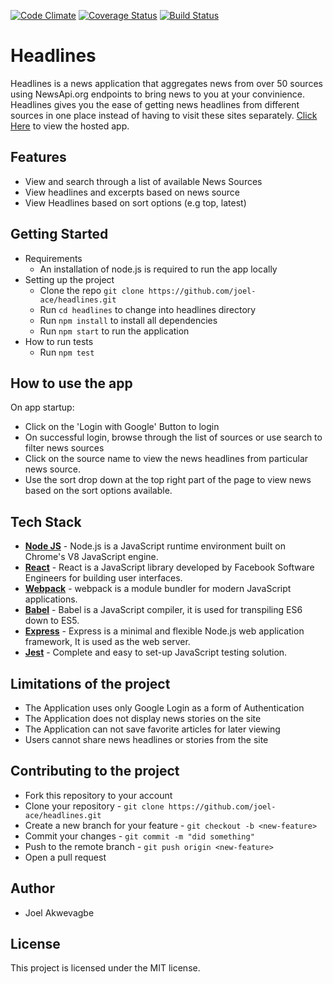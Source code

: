[![Code Climate](https://codeclimate.com/github/codeclimate/codeclimate/badges/gpa.svg)](https://github.com/joel-ace/headlines)
[![Coverage Status](https://coveralls.io/repos/github/joel-ace/headlines/badge.svg?branch=master)](https://coveralls.io/github/joel-ace/headlines?branch=master)
[![Build Status](https://travis-ci.org/joel-ace/headlines.svg?branch=master)](https://travis-ci.org/joel-ace/headlines)

Headlines
=========
Headlines is a news application that aggregates news from over 50 sources using NewsApi.org endpoints to bring news to you at your convinience. Headlines gives you the ease of getting news headlines from different sources in one place instead of having to visit these sites separately. [Click Here](http://joel-headlines.herokuapp.com) to view the hosted app.

Features
--------------
- View and search through a list of available News Sources
- View headlines and excerpts based on news source
- View Headlines based on sort options (e.g top, latest) 

Getting Started
--------------
- Requirements
  - An installation of node.js is required to run the app locally
- Setting up the project
  - Clone the repo `git clone https://github.com/joel-ace/headlines.git`
  - Run `cd headlines` to change into headlines directory
  - Run `npm install` to install all dependencies
  - Run `npm start` to run the application
- How to run tests
  - Run `npm test`

How to use the app
------------------
On app startup:
- Click on the 'Login with Google' Button to login 
- On successful login, browse through the list of sources or use search to filter news sources
- Click on the source name to view the news headlines from particular news source.
- Use the sort drop down at the top right part of the page to view news based on the sort options available.

Tech Stack
--------------
- **[Node JS](https://nodejs.org/en/)** - Node.js is a JavaScript runtime environment built on Chrome's V8 JavaScript engine.
- **[React](https://facebook.github.io/react/)** - React is a JavaScript library developed by Facebook Software Engineers for building user interfaces.
- **[Webpack](https://webpack.github.io/)** - webpack is a module bundler for modern JavaScript applications.
- **[Babel](https://babeljs.io/)** - Babel is a JavaScript compiler, it is used for transpiling ES6 down to ES5.
- **[Express](https://expressjs.com/)** - Express is a minimal and flexible Node.js web application framework, It is used as the web server.
- **[Jest](https://facebook.github.io/jest/)** - Complete and easy to set-up JavaScript testing solution.

Limitations of the project
--------------------------
- The Application uses only Google Login as a form of Authentication
- The Application does not display news stories on the site
- The Application can not save favorite articles for later viewing
- Users cannot share news headlines or stories from the site

Contributing to the project
---------------------------
- Fork this repository to your account
- Clone your repository - `git clone https://github.com/joel-ace/headlines.git`
- Create a new branch for your feature - `git checkout -b <new-feature>`
- Commit your changes - `git commit -m "did something"`
- Push to the remote branch - `git push origin <new-feature>`
- Open a pull request

Author
--------------
- Joel Akwevagbe

License
--------------
This project is licensed under the MIT license.